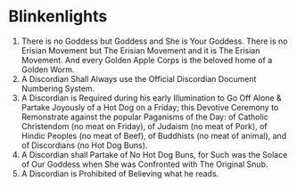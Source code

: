# Blinkenlights

1. There is no Goddess but Goddess and She is Your Goddess. There is no Erisian Movement but The Erisian Movement and it is The Erisian Movement. And every Golden Apple Corps is the beloved home of a Golden Worm.
2. A Discordian Shall Always use the Official Discordian Document Numbering System.
3. A Discordian is Required during his early Illumination to Go Off Alone & Partake Joyously of a Hot Dog on a Friday; this Devotive Ceremony to Remonstrate against the popular Paganisms of the Day: of Catholic Christendom (no meat on Friday), of Judaism (no meat of Pork), of Hindic Peoples (no meat of Beef), of Buddhists (no meat of animal), and of Discordians (no Hot Dog Buns).
4. A Discordian shall Partake of No Hot Dog Buns, for Such was the Solace of Our Goddess when She was Confronted with The Original Snub.
5. A Discordian is Prohibited of Believing what he reads.
